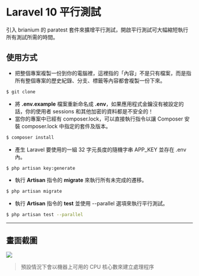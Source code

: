 # Laravel 10 平行測試

引入 brianium 的 paratest 套件來擴增平行測試，開啟平行測試可大幅縮短執行所有測試所需的時間。

## 使用方式
- 把整個專案複製一份到你的電腦裡，這裡指的「內容」不是只有檔案，而是指所有整個專案的歷史紀錄、分支、標籤等內容都會複製一份下來。
```sh
$ git clone
```
- 將 __.env.example__ 檔案重新命名成 __.env__，如果應用程式金鑰沒有被設定的話，你的使用者 sessions 和其他加密的資料都是不安全的！
- 當你的專案中已經有 composer.lock，可以直接執行指令以讓 Composer 安裝 composer.lock 中指定的套件及版本。
```sh
$ composer install
```
- 產生 Laravel 要使用的一組 32 字元長度的隨機字串 APP_KEY 並存在 .env 內。
```sh
$ php artisan key:generate
```
- 執行 __Artisan__ 指令的 __migrate__ 來執行所有未完成的遷移。
```sh
$ php artisan migrate
```
- 執行 __Artisan__ 指令的 __test__ 並使用 --parallel 選項來執行平行測試。
```sh
$ php artisan test --parallel
```

----

## 畫面截圖
![](https://i.imgur.com/FMDi95U.png)
> 預設情況下會以機器上可用的 CPU 核心數來建立處理程序
